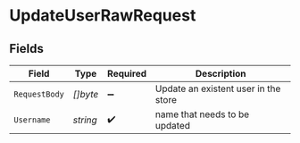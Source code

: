 # UpdateUserRawRequest


## Fields

| Field                                | Type                                 | Required                             | Description                          |
| ------------------------------------ | ------------------------------------ | ------------------------------------ | ------------------------------------ |
| `RequestBody`                        | *[]byte*                             | :heavy_minus_sign:                   | Update an existent user in the store |
| `Username`                           | *string*                             | :heavy_check_mark:                   | name that needs to be updated        |